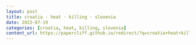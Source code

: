 ```yaml
---
layout: post
title: croatia · heat · killing · slovenia
date: 2023-07-19
categories: [croatia, heat, killing, slovenia]
content_url: https://papercliff.github.io/redirect/?q=croatia+heat+killing+slovenia&tbs=cdr:1,cd_min:7/18/2023,cd_max:7/20/2023
---
```

